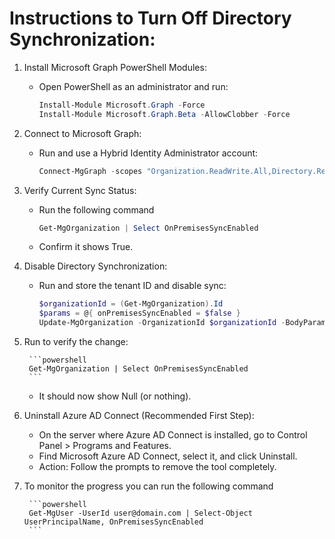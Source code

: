 # Instructions to Turn Off Directory Synchronization:

1. Install Microsoft Graph PowerShell Modules:

    - Open PowerShell as an administrator and run:
        ```powershell
        Install-Module Microsoft.Graph -Force
        Install-Module Microsoft.Graph.Beta -AllowClobber -Force
        ```

2. Connect to Microsoft Graph:

    - Run and use a Hybrid Identity Administrator account:
        ```powershell
        Connect-MgGraph -scopes "Organization.ReadWrite.All,Directory.ReadWrite.All"
        ```

3. Verify Current Sync Status:

    - Run the following command

        ```powershell
        Get-MgOrganization | Select OnPremisesSyncEnabled
        ```

    - Confirm it shows True.


4. Disable Directory Synchronization:

    - Run and store the tenant ID and disable sync:

        ```powershell
        $organizationId = (Get-MgOrganization).Id
        $params = @{ onPremisesSyncEnabled = $false }
        Update-MgOrganization -OrganizationId $organizationId -BodyParameter $params
        ```

5. Run to verify the change:

        ```powershell
        Get-MgOrganization | Select OnPremisesSyncEnabled
        ```

    - It should now show Null (or nothing).

6. Uninstall Azure AD Connect (Recommended First Step):

    - On the server where Azure AD Connect is installed, go to Control Panel > Programs and Features.
    - Find Microsoft Azure AD Connect, select it, and click Uninstall.
    - Action: Follow the prompts to remove the tool completely.

7. To monitor the progress you can run the following command

        ```powershell
        Get-MgUser -UserId user@domain.com | Select-Object UserPrincipalName, OnPremisesSyncEnabled
        ```

